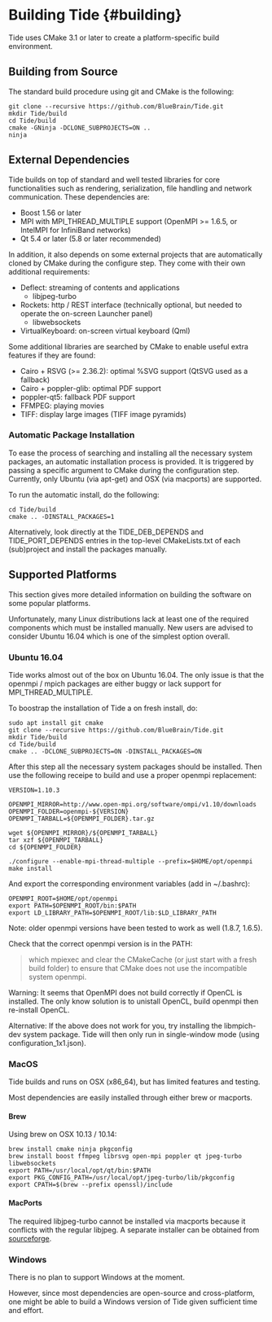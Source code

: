 Building Tide {#building}
============

Tide uses CMake 3.1 or later to create a platform-specific build environment.

## Building from Source

The standard build procedure using git and CMake is the following:

    git clone --recursive https://github.com/BlueBrain/Tide.git
    mkdir Tide/build
    cd Tide/build
    cmake -GNinja -DCLONE_SUBPROJECTS=ON ..
    ninja

## External Dependencies

Tide builds on top of standard and well tested libraries for core
functionalities such as rendering, serialization, file handling and network
communication. These dependencies are:
* Boost 1.56 or later
* MPI with MPI_THREAD_MULTIPLE support (OpenMPI >= 1.6.5, or IntelMPI for
  InfiniBand networks)
* Qt 5.4 or later (5.8 or later recommended)

In addition, it also depends on some external projects that are automatically
cloned by CMake during the configure step. They come with their own additional
requirements:
* Deflect: streaming of contents and applications
  - libjpeg-turbo
* Rockets: http / REST interface (technically optional, but needed to operate
  the on-screen Launcher panel)
  - libwebsockets
* VirtualKeyboard: on-screen virtual keyboard (Qml)

Some additional libraries are searched by CMake to enable useful extra
features if they are found:
* Cairo + RSVG (>= 2.36.2): optimal %SVG support (QtSVG used as a fallback)
* Cairo + poppler-glib: optimal PDF support
* poppler-qt5: fallback PDF support
* FFMPEG: playing movies
* TIFF: display large images (TIFF image pyramids)

### Automatic Package Installation

To ease the process of searching and installing all the necessary system
packages, an automatic installation process is provided. It is triggered by
passing a specific argument to CMake during the configuration step.
Currently, only Ubuntu (via apt-get) and OSX (via macports) are supported.

To run the automatic install, do the following:

    cd Tide/build
    cmake .. -DINSTALL_PACKAGES=1

Alternatively, look directly at the TIDE_DEB_DEPENDS and TIDE_PORT_DEPENDS
entries in the top-level CMakeLists.txt of each (sub)project and install the
packages manually.

## Supported Platforms

This section gives more detailed information on building the software on some
popular platforms.

Unfortunately, many Linux distributions lack at least one of the required
components which must be installed manually. New users are advised to consider
Ubuntu 16.04 which is one of the simplest option overall.

### Ubuntu 16.04

Tide works almost out of the box on Ubuntu 16.04. The only issue is that the
openmpi / mpich packages are either buggy or lack support for
MPI_THREAD_MULTIPLE.

To boostrap the installation of Tide a on fresh install, do:

    sudo apt install git cmake
    git clone --recursive https://github.com/BlueBrain/Tide.git
    mkdir Tide/build
    cd Tide/build
    cmake .. -DCLONE_SUBPROJECTS=ON -DINSTALL_PACKAGES=ON

After this step all the necessary system packages should be installed. Then use
the following receipe to build and use a proper openmpi replacement:

    VERSION=1.10.3

    OPENMPI_MIRROR=http://www.open-mpi.org/software/ompi/v1.10/downloads
    OPENMPI_FOLDER=openmpi-${VERSION}
    OPENMPI_TARBALL=${OPENMPI_FOLDER}.tar.gz

    wget ${OPENMPI_MIRROR}/${OPENMPI_TARBALL}
    tar xzf ${OPENMPI_TARBALL}
    cd ${OPENMPI_FOLDER}

    ./configure --enable-mpi-thread-multiple --prefix=$HOME/opt/openmpi
    make install

And export the corresponding environment variables (add in ~/.bashrc):

    OPENMPI_ROOT=$HOME/opt/openmpi
    export PATH=$OPENMPI_ROOT/bin:$PATH
    export LD_LIBRARY_PATH=$OPENMPI_ROOT/lib:$LD_LIBRARY_PATH

Note: older openmpi versions have been tested to work as well (1.8.7, 1.6.5).

Check that the correct openmpi version is in the PATH:
> which mpiexec
and clear the CMakeCache (or just start with a fresh build folder) to ensure
that CMake does not use the incompatible system openmpi.

Warning: It seems that OpenMPI does not build correctly if OpenCL is installed.
The only know solution is to unistall OpenCL, build openmpi then re-install
OpenCL.

Alternative: If the above does not work for you, try installing the libmpich-dev
system package. Tide will then only run in single-window mode (using
configuration_1x1.json).

### MacOS

Tide builds and runs on OSX (x86_64), but has limited features and testing.

Most dependencies are easily installed through either brew or macports.

#### Brew

Using brew on OSX 10.13 / 10.14:

    brew install cmake ninja pkgconfig
    brew install boost ffmpeg librsvg open-mpi poppler qt jpeg-turbo libwebsockets
    export PATH=/usr/local/opt/qt/bin:$PATH
    export PKG_CONFIG_PATH=/usr/local/opt/jpeg-turbo/lib/pkgconfig
    export CPATH=$(brew --prefix openssl)/include

#### MacPorts

The required libjpeg-turbo cannot be installed via macports because it conflicts
with the regular libjpeg. A separate installer can be obtained from
[sourceforge](https://sourceforge.net/projects/libjpeg-turbo/).

### Windows

There is no plan to support Windows at the moment.

However, since most dependencies are open-source and cross-platform, one might
be able to build a Windows version of Tide given sufficient time and effort.
